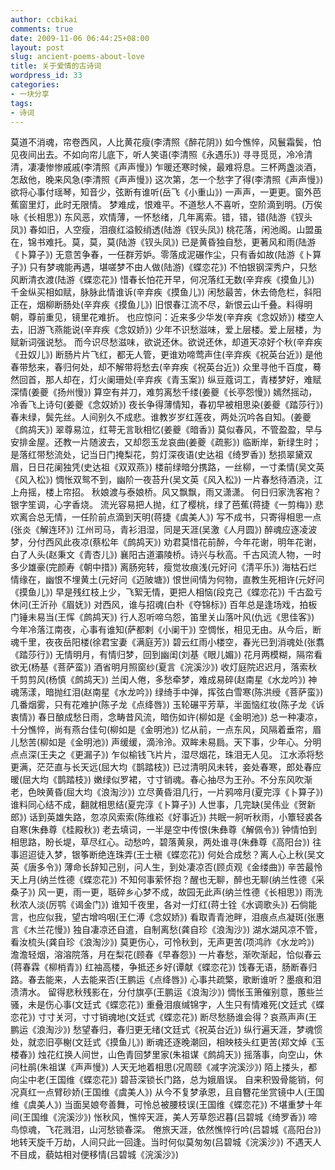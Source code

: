 ```yaml
---
author: ccbikai
comments: true
date: 2009-11-06 06:44:25+08:00
layout: post
slug: ancient-poems-about-love
title: 关于爱情的古诗词
wordpress_id: 33
categories:
- 一块分享
tags:
- 诗词
---
```




莫道不消魂，帘卷西风，人比黄花瘦(李清照《醉花阴》)
如今憔悴，风鬟霜鬓，怕见夜间出去。不如向帘儿底下，听人笑语(李清照《永遇乐》)
寻寻觅觅，冷冷清清，凄凄惨惨戚戚(李清照《声声慢》)<!-- more -->
乍暖还寒时候，最难将息。三杯两盏淡酒，怎敌他，晚来风急(李清照《声声慢》)
这次第，怎一个愁字了得(李清照《声声慢》)
欲将心事付瑶琴，知音少，弦断有谁听(岳飞《小重山》)
一声声，一更更。窗外芭蕉窗里灯，此时无限情。
梦难成，恨难平。不道愁人不喜听，空阶滴到明。(万俟咏《长相思》)
东风恶，欢情薄，一怀愁绪，几年离索。错，错，错(陆游《钗头凤》)
春如旧，人空瘦，泪痕红溢鲛绡透(陆游《钗头凤》)
桃花落，闲池阁。山盟虽在，锦书难托。莫，莫，莫(陆游《钗头凤》)
已是黄昏独自愁，更著风和雨(陆游《卜算子》)
无意苦争春，一任群芳妒。零落成泥碾作尘，只有香如故(陆游《卜算子》)
只有梦魂能再遇，堪嗟梦不由人做(陆游)《蝶恋花》)
不怕银钢深秀户，只愁风断清衣渡(陆游《蝶恋花》)
惜春长怕花开早，何况落红无数(辛弃疾《摸鱼儿》)
千金纵买相如赋，脉脉此情谁诉(辛弃疾《摸鱼儿》)
闲愁最苦，休去倚危栏，斜阳正在，烟柳断肠处(辛弃疾《摸鱼儿》)
旧恨春江流不尽，新恨云山千叠。料得明朝，尊前重见，镜里花难折。
也应惊问：近来多少华发(辛弃疾《念奴娇》)
楼空人去，旧游飞燕能说(辛弃疾《念奴娇》)
少年不识愁滋味，爱上层楼。爱上层楼，为赋新词强说愁。
而今识尽愁滋味，欲说还休。欲说还休，却道天凉好个秋(辛弃疾《丑奴儿》)
断肠片片飞红，都无人管，更谁劝啼莺声住(辛弃疾《祝英台近》)
是他春带愁来，春归何处，却不解带将愁去(辛弃疾《祝英台近》)
众里寻他千百度，蓦然回首，那人却在，灯火阑珊处(辛弃疾《青玉案》)
纵豆蔻词工，青楼梦好，难赋深情(姜夔《扬州慢》)
算空有并刀，难剪离愁千缕(姜夔《长亭怨慢》)
嫣然摇动，冷香飞上诗句(姜夔《念奴娇》)
夜长争得薄情知，春初早被相思染(姜夔《踏莎行》)
春未绿，鬓先丝。人间别久不成悲。谁教岁岁红莲夜，两处沉吟各自知。(姜夔《鹧鸪天》)
翠尊易泣，红萼无言耿相忆(姜夔《暗香》)
莫似春风，不管盈盈，早与安排金屋。还教一片随波去，又却怨玉龙哀曲(姜夔《疏影》)
临断岸，新绿生时；是落红带愁流处，记当日门掩梨花，剪灯深夜语(史达祖《绮罗香》)
愁损翠黛双眉，日日花阑独凭(史达祖《双双燕》)
楼前绿暗分携路，一丝柳，一寸柔情(吴文英《风入松》)
惆怅双鸳不到，幽阶一夜苔升(吴文英《风入松》)
一片春愁待酒浇，江上舟摇，楼上帘招。
秋娘渡与泰娘桥。风又飘飘，雨又潇潇。
何日归家洗客袍？银字笙调，心字香烧。
流光容易把人抛，红了樱桃，绿了芭蕉(蒋捷《一剪梅》)
悲欢离合总无情，一任阶前点滴到天明(蒋捷《虞美人》)
写不成书，只寄得相思一点(张炎《解连环》)
江州司马，青衫泪湿，同是天涯(吴激《人月圆》)
醉魂应逐凌波梦，分付西风此夜凉(蔡松年《鹧鸪天》)
劝君莫惜花前醉，今年花谢，明年花谢，白了人头(赵秉文《青杏儿》)
襄阳古道灞陵桥。诗兴与秋高。千古风流人物，一时多少雄豪(完颜寿《朝中措》)
离肠宛转，瘦觉妆痕浅(元好问《清平乐》)
海枯石烂情缘在，幽恨不埋黄土(元好问《迈陂塘》)
恨世间情为何物，直教生死相许(元好问《摸鱼儿》)
早是残红枝上少，飞絮无情，更把人相恼(段克己《蝶恋花》)
千古盈亏休问(王沂孙《眉妩》)
对西风，谁与招魂(白朴《夺锦标》)
百年总是逢场戏，拍板门锤未易当(王恽《鹧鸪天》)
行人忍听啼乌怨，笛里关山落叶风(仇远《思佳客》)
今年冷落江南夜，心事有谁知(萨都剌《小阑干》)
空惆怅，相见无由。从今后，断魂千里，夜夜岳阳楼(徐君宝妻《满庭芳》)
碧云红雨小楼空，春光已到消魂处(张翥《踏莎行》)
无情明月，有情归梦，回到幽闺(刘基《眼儿媚》)
花月两模糊，隔帘看欲无(杨基《菩萨蛮》)
酒省明月照窗纱(夏言《浣溪沙》)
收灯庭院迟迟月，落索秋千剪剪风(杨慎《鹧鸪天》)
兰闺人倦，多愁牵梦，难成易碎(赵南星《水龙吟》)
神魂荡漾，暗抛红泪(赵南星《水龙吟》)
绿绮手中弹，挥弦白雪寒(陈洪绶《菩萨蛮》)
几番烟雾，只有花难护(陈子龙《点绛唇》)
玉轮碾平芳草，半面恼红妆(陈子龙《诉衷情》)
春日酿成愁日雨，念畴昔风流，暗伤如许(柳如是《金明池》)
总一种凄凉，十分憔悴，尚有燕台佳句(柳如是《金明池》)
忆从前，一点东风，风隔着垂帘，眉儿愁苦(柳如是《金明池》)
声缓缓，滴泠泠。双眸未易扃。天下事，少年心。分明点点深(王夫之《更漏子》)
乍似榆钱飞片片，湿尽烟花，珠泪无人见。
江水添将愁更满，茫茫直与长天远(屈大均《鹊踏枝》)
已过清明风未转，妾处春寒，郎处春应暖(屈大均《鹊踏枝》)
嫩绿似罗裙，寸寸销魂。春心抽尽为王孙。不分东风吹渐老，色映黄昏(屈大均《浪淘沙》)
立尽黄昏泪几行，一片鸦啼月(夏完淳《卜算子》)
谁料同心结不成，翻就相思结(夏完淳《卜算子》)
人世事，几完缺(吴伟业《贺新郎》)
话到英雄失路，忽凉风索索(陈维崧《好事近》)
共眠一舸听秋雨，小簟轻裘各自寒(朱彝尊《桂殿秋》)
老去填词，一半是空中传恨(朱彝尊《解佩令》)
钟情怕到相思路，盼长堤，草尽红心。动愁吟，碧落黄泉，两处谁寻(朱彝尊《高阳台》)
往事迢迢徒入梦，银筝断绝连珠弄(王士稹《蝶恋花》)
何处合成愁？离人心上秋(吴文英《唐多令》)
薄命长辞知己别，问人生，到处凄凉否(顾贞观《金缕曲》)
辛苦最怜天上月(纳兰性德《蝶恋花》)
不知何事萦怀抱？醒也无聊，醉也无聊(纳兰性德《采桑子》)
风一更，雨一更，聒碎乡心梦不成，故园无此声(纳兰性德《长相思》)
雨洗秋浓人淡(厉鹗《谒金门》)
谁知千夜里，各对一灯红(蒋士铨《水调歌头》)
石倘能言，也应似我，望古增呜咽(王仁溥《念奴娇》)
看取青青池畔，泪痕点点凝斑(张惠言《木兰花慢》)
独自凄凉还自遣，自制离愁(龚自珍《浪淘沙》)
湖水湖风凉不管，看汝梳头(龚自珍《浪淘沙》)
莫更伤心，可怜秋到，无声更苦(项鸿祚《水龙吟》)
澹澹轻烟，溶溶院落，月在梨花(顾春《早春怨》)
一片春愁，渐吹渐起，恰似春云(蒋春霖《柳梢青》)
红袖高楼，争抵还乡好(谭献《蝶恋花》)
饯春无语，肠断春归路。春去能来，人去能来否(王鹏运《点绛唇》)
心事共疏檠，歌断谁听？墨痕和泪渍清水。
留得悲秋残影在，分付旗亭(王鹏运《浪淘沙》)
惆怅玉箫催别意，蕙些兰骚，未是伤心事(文廷式《蝶恋花》)
重叠泪痕缄锦字，人生只有情难死(文廷式《蝶恋花》)
寸寸关河，寸寸销魂地(文廷式《蝶恋花》)
断尽愁肠谁会得？哀燕声声(王鹏运《浪淘沙》)
愁望春归，春归更无绪(文廷式《祝英台近》)
纵行遍天涯，梦魂惯处，就恋旧亭榭(文廷式《摸鱼儿》)
断魂还逐晚潮回，相映枝头红更苦(郑文焯《玉楼春》)
烛花红换人间世，山色青回梦里家(朱祖谋《鹧鸪天》)
摇落事，向空山，休问杜鹃(朱祖谋《声声慢》)
人天无地着相思(况周颐《减字浣溪沙》)
陌上搂头，都向尘中老(王国维《蝶恋花》)
碧苔深锁长门路，总为娥眉误。
自来积毁骨能销，何况真红一点臂砂娇(王国维《虞美人》)
从今不复梦承恩，且自簪花坐赏镜中人(王国维《虞美人》)
当面吴娘夸善舞，可怜总被腰枝误(王国维《蝶恋花》)
不堪重梦十年间(王国维《浣溪沙》)
怅秋风，憔悴天涯，美人芳草怨迟暮(吕碧城《绮罗香》)
啼鸟惊魂，飞花溅泪，山河愁锁春深。
倦旅天涯，依然憔悴行吟(吕碧城《高阳台》)
地转天旋千万劫，人间只此一回逢。当时何似莫匆匆(吕碧城《浣溪沙》)
不遇天人不目成，藐姑相对便移情(吕碧城《浣溪沙》)


